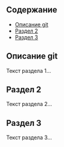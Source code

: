 ## Содержание
- [Описание git](#описание-git)
- [Раздел 2](#раздел-2)
- [Раздел 3](#раздел-3)

## Описание git
Текст раздела 1...

## Раздел 2  
Текст раздела 2...

## Раздел 3
Текст раздела 3...
